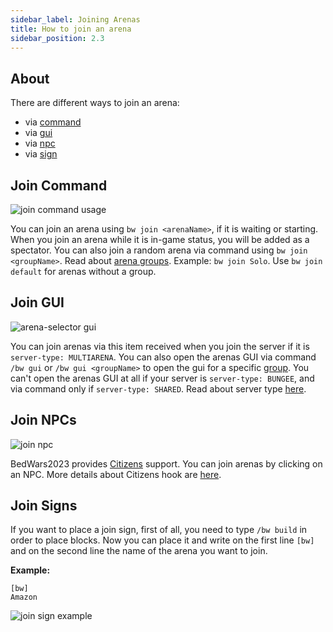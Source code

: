 ```yaml
---
sidebar_label: Joining Arenas
title: How to join an arena
sidebar_position: 2.3
---
```

## About
There are different ways to join an arena:
*  via [command](how-to-join-arenas#join-command)
*  via [gui](how-to-join-arenas#join-gui)
*  via [npc](how-to-join-arenas#join-gui)
*  via [sign](how-to-join-arenas#join-signs)

## Join Command
![join command usage](/uploads/join.png)

You can join an arena using `bw join <arenaName>`, if it is waiting or starting. When you join an arena while it is in-game status, you will be added as a spectator. You can also join a random arena via command using `bw join <groupName>`. Read about [arena groups](arena-groups). Example: `bw join Solo`. Use `bw join default` for arenas without a group.

## Join GUI
![arena-selector gui](/uploads/arena-selector.png)

You can join arenas via this item received when you join the server if it is `server-type: MULTIARENA`. You can also open the arenas GUI via command `/bw gui` or `/bw gui <groupName>` to open the gui for a specific [group](arena-groups). You can't open the arenas GUI at all if your server is `server-type: BUNGEE`, and via command only if `server-type: SHARED`. Read about server type [here](../configuration/main-configuration#servertype).

## Join NPCs
![join npc](/uploads/Screenshot_1.png)

BedWars2023 provides [Citizens](https://www.spigotmc.org/resources/citizens.13811/) support. You can join arenas by clicking on an NPC. More details about Citizens hook are [here](../hooks/citizens-hook).

## Join Signs
If you want to place a join sign, first of all, you need to type `/bw build` in order to place blocks. Now you can place it and write on the first line `[bw]` and on the second line the name of the arena you want to join.

**Example:**
```
[bw]
Amazon
```
![join sign example](/uploads/c45a65a289796296cb91ea5186ed16392ff6e027.png)
